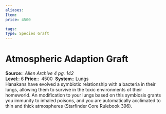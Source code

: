 ```yaml
---
aliases: 
Item:
price: 4500

tags: 
Type: Species Graft
---
```


# Atmospheric Adaption Graft

**Source**:: _Alien Archive 4 pg. 142_  
**Level**:: 6
**Price**::  4500 
**System**:: Lungs  
Hanakans have evolved a symbiotic relationship with a bacteria in their lungs, allowing them to survive in the toxic environments of their homeworld. An modification to your lungs based on this symbiosis grants you immunity to inhaled poisons, and you are automatically acclimated to thin and thick atmospheres (Starfinder Core Rulebook 396).
